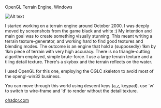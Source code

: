 OpenGL Terrain Engine, Windows

![Alt text](https://www.ohadpr.com/wp-content/uploads/2008/08/terrain_shot_3.jpg)

I started working on a terrain engine around October 2000. 
I was deeply moved by screenshots from the game black and white :)
My intention and main goal was to create something visually stunning. 
This meant writing a terrain texture-generator, and working hard to find good textures and blending modes.
The outcome is an engine that hold a (supposedly) 1km by 1km piece of terrain with very high accuracy. 
There is no triangle-cutting algorithm employed, simple brute-force. I use a large terrain texture and a tiling detail texture. There's a skybox and the terrain reflects on the water.

I used OpenGL for this one, employing the OGLC skeleton to avoid most of the opengl-win32 business.

You can move through this world using descent keys (a,z, keypad). use 'w' to switch to wire-frame and 'd' to render without the detail texture.

[ohadpr.com](http://ohadpr.com)
